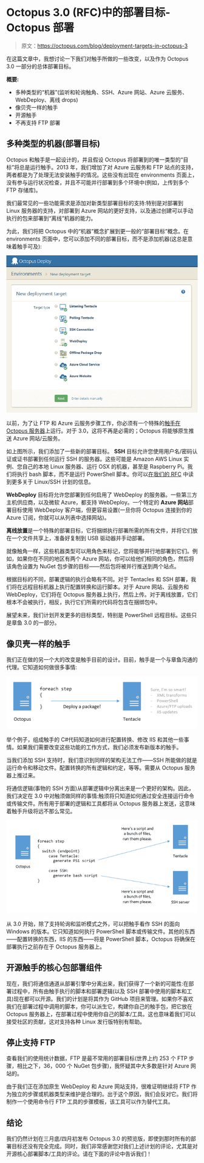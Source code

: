 # Octopus 3.0 (RFC)中的部署目标- Octopus 部署

> 原文：<https://octopus.com/blog/deployment-targets-in-octopus-3>

在这篇文章中，我想讨论一下我们对触手所做的一些改变，以及作为 Octopus 3.0 一部分的总体部署目标。

**概要:**

*   多种类型的“机器”(监听和轮询触角、SSH、Azure 网站、Azure 云服务、WebDeploy、离线 drops)
*   像贝壳一样的触手
*   开源触手
*   不再支持 FTP 部署

## 多种类型的机器(部署目标)

Octopus 和触手是一起设计的，并且假设 Octopus 将部署到的唯一类型的“目标”将总是运行触手。2013 年，我们增加了对 Azure 云服务和 FTP 站点的支持，两者都是为了处理无法安装触手的情况。这些没有出现在 environments 页面上，没有参与运行状况检查，并且不可能并行部署到多个环境中(例如，上传到多个 FTP 存储库)。

我们最常见的一些功能需求是添加对新类型部署目标的支持:特别是对部署到 Linux 服务器的支持，对部署到 Azure 网站的更好支持，以及通过创建可以手动执行的包来部署到“离线”机器的能力。

为此，我们将把 Octopus 中的“机器”概念扩展到更一般的“部署目标”概念。在 environments 页面中，您可以添加不同的部署目标，而不是添加机器(这总是意味着触手可及):

![New deployment target dialog for Octopus 3.0](img/64b74c402211130c92a4b0d305c69b4a.png)

以前，为了让 FTP 和 Azure 云服务步骤工作，你必须有一个特殊的[触手在 Octopus 服务器](http://docs.octopusdeploy.com/display/OD/How+to+run+steps+on+the+Octopus+Server)上运行。对于 3.0，这将不再是必需的；Octopus 将能够原生推送 Azure 网站/云服务。

如上图所示，我们添加了一些新的部署目标。 **SSH** 目标允许您使用用户名/密码认证或证书部署到任何运行 SSH 的服务器。这些可能是 Amazon AWS Linux 实例、您自己的本地 Linux 服务器、运行 OSX 的机器，甚至是 Raspberry Pi。我们将执行 bash 脚本，而不是运行 PowerShell 脚本。你可以[在我们的 RFC](http://octopusdeploy.com/blog/rfc-linux-deployments) 中读到更多关于 Linux/SSH 计划的信息。

**WebDeploy** 目标将允许您部署到任何启用了 WebDeploy 的服务器。一些第三方主机供应商，以及微软 Azure，都支持 WebDeploy。一个特定的 **Azure 网站**部署目标使用 WebDeploy 客户端，但更容易设置(一旦你将 Octopus 连接到你的 Azure 订阅，你就可以从列表中选择网站)。

**离线放置**是一个特殊的部署目标，它将捆绑执行部署所需的所有文件，并将它们放在一个文件共享上，准备好复制到 USB 驱动器并手动部署。

就像触角一样，这些机器类型可以用角色来标记，您将能够并行地部署到它们。例如，如果你在不同的地区有两个 Azure 网站，你可以给他们相同的角色，然后将该角色设置为 NuGet 包步骤的目标——然后包将被并行推送到两个站点。

根据目标的不同，部署逻辑的执行会略有不同。对于 Tentacles 和 SSH 部署，我们将在远程目标机器上执行配置转换和运行脚本。对于 Azure 网站、云服务和 WebDeploy，它们将在 Octopus 服务器上执行，然后上传。对于离线放置，它们根本不会被执行，相反，执行它们所需的代码将包含在捆绑包中。

展望未来，我们计划开发更多的目标类型，特别是 PowerShell 远程目标。这些只是章鱼 3.0 的一部分。

## 像贝壳一样的触手

我们正在做的另一个大的改变是触手目前的设计。目前，触手是一个与章鱼沟通的代理。它知道如何做很多事情:

![Tentacle currently](img/550c342ad1d3cd57d1d0af108c0c13ec.png)

举个例子，组成触手的 C#代码知道如何进行配置转换、修改 IIS 和其他一些事情。如果我们需要改变这些功能的工作方式，我们必须发布新版本的触手。

当我们添加 SSH 支持时，我们意识到同样的架构无法工作——SSH 所能做的就是运行命令和移动文件。配置转换的所有逻辑和约定，等等。需要从 Octopus 服务器上推过来。

将通信逻辑(事物的 SSH 方面)从部署逻辑中分离出来是一个更好的架构。因此，我们决定在 3.0 中对触须做同样的事情:触须将只知道如何通过安全连接运行命令或传输文件。所有用于部署的逻辑和工具都将从 Octopus 服务器上发送，这意味着触手升级将远不那么常见。

![Tentacle in future](img/ec1f6608247dcf9ed6497b25881d8c1c.png)

从 3.0 开始，除了支持轮询和监听模式之外，可以把触手看作 SSH 的面向 Windows 的版本。它只知道如何执行 PowerShell 脚本或传输文件。其他的东西——配置转换的东西，IIS 的东西——将是 PowerShell 脚本，Octopus 将确保在部署执行之前存在于 Octopus 服务器上。

## 开源触手的核心包部署组件

现在，我们将通信通道从部署引擎中分离出来，我们获得了一个新的可能性:在部署过程中，所有由触手执行的脚本和部署逻辑(以及 SSH 部署中使用的脚本和工具)现在都可以开源。我们的计划是将其作为 GitHub 项目来管理。如果你不喜欢我们在部署过程中调用的脚本，你可以派生它，构建你自己的触手包，把它放在 Octopus 服务器上，在部署过程中使用你自己的脚本/工具。这也意味着我们可以接受社区的贡献，这对支持各种 Linux 发行版特别有帮助。

## 停止支持 FTP

查看我们的使用统计数据，FTP 是最不常用的部署目标(世界上约 253 个 FTP 步骤，相比之下，36，000 个 NuGet 包步骤)，我怀疑其中大多数是针对 Azure 网站的。

由于我们正在添加原生 WebDeploy 和 Azure 网站支持，很难证明继续将 FTP 作为独立的步骤或机器类型来维护是合理的。出于这个原因，我们会反对它。我们将制作一个使用命令行 FTP 工具的步骤模板，该工具可以作为替代工具。

## 结论

我们仍然计划在三月底/四月初发布 Octopus 3.0 的预览版，即使到那时所有的部署目标还没有完全完成。同时，我们非常感谢您对我们上述计划的评论，尤其是对开源核心部署脚本/工具的评论。请在下面的评论中告诉我们！